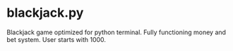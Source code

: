 # blackjack.py
Blackjack game optimized for python terminal. Fully functioning money and bet system. User starts with 1000.
